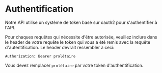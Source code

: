 # Authentification

Notre API utilise un système de token basé sur oauth2 pour s'authentifier à l'API.

Pour chaques requêtes qui nécessite d'être autorisée, veuillez inclure dans le header de votre requête le token qui vous a été remis avec la requête d'autentification. Le header devrait ressembler à ceci:

`Authorization: Bearer prolétaire`

<aside class="notice">
Vous devez remplacer <code>prolétaire</code> par votre token d'authentification.
</aside>
